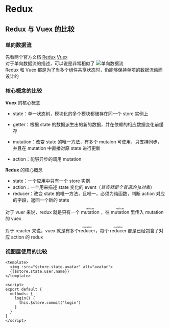 # Redux

## Redux 与 Vuex 的比较

### 单向数据流

先看两个官方文档
[Redux](https://redux.js.org/tutorials/essentials/part-1-overview-concepts#state-management)
[Vuex](https://next.vuex.vuejs.org/zh/index.html#%E4%BB%80%E4%B9%88%E6%98%AF%E2%80%9C%E7%8A%B6%E6%80%81%E7%AE%A1%E7%90%86%E6%A8%A1%E5%BC%8F%E2%80%9D%EF%BC%9F)  
对于单向数据流的描述，可以说是非常相似了
![单向数据流](https://s1.huangchengtuo.com/img/210625flow.png)  
Redux 和 Vuex 都是为了当多个组件共享状态时，仍能够保持单项的数据流动而设计的

### 核心概念的比较

**Vuex** 的核心概念

* state：单一状态树，模块化的多个模块都储存在同一个 store 实例上
* getter：根据 state 的数据派生出的新的数据，并在依赖的相应数据变化前缓存
* mutation：改变 state 的唯一方法，有多个 mutaion 可使用，只支持同步，并且在 mutation 中直接对原 state 进行更新

* action：能够异步的调用 mutation

**Redux** 的核心概念

* state：一个应用中只有一个 store 实例
* action：一个用来描述 state 变化的 event（*其实就是个普通的 js对象*）
* reducer：改变 state 的唯一方法，且唯一，必须为纯函数，判断 action 对应的字段，返回一个新的 state

对于 vuer 来说，redux 就是只有一个 <ruby>mutation<rt>reducer</rt></ruby> ，往 <ruby>mutation<rt>reducer</rt></ruby> 里传入 mutation 的 vuex

对于 reacter 来说，vuex 就是有多个<ruby>reducer<rt>mutation</rt></ruby>，每个 <ruby>reducer<rt>mutation</rt></ruby> 都是已经包含了对应 action 的 redux

### 视图层使用的比较

```vue
<template>
  <img :src="$store.state.avatar" alt="avatar">
  {{$store.state.user.name}}
</template>

<script>
export default {
  methods: {
    login() {
      this.$store.commit('login')
    }
  }
}
</script>
```
